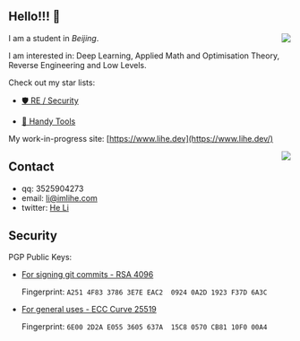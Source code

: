 ## Hello!!! 👋

<a href="#"><img align="right" src="https://ghstats.lihe.dev/api?username=lihe07&count_private=true&show_icons=true&theme=radical&include_all_commits=true"></img></a>

I am a student in _Beijing_. 

I am interested in: Deep Learning, Applied Math and Optimisation Theory, Reverse Engineering and Low Levels.

Check out my star lists:

  - [🛡️ RE / Security ](https://github.com/stars/lihe07/lists/re-security)

  - [🦀 Handy Tools ](https://github.com/stars/lihe07/lists/essentials)


My work-in-progress site: [https://www.lihe.dev](https://www.lihe.dev/)

<a href="#"><img align="right" src="https://ghstats.lihe.dev/api/top-langs/?username=lihe07&theme=radical&layout=compact"></img></a>

## Contact

- qq: 3525904273
- email:  li@imlihe.com
- twitter: [He Li](https://twitter.com/lihe2007)

## Security

PGP Public Keys:

- [For signing git commits - RSA 4096](https://github.com/lihe07.gpg)

  Fingerprint: `A251 4F83 3786 3E7E EAC2  0924 0A2D 1923 F37D 6A3C`

- [For general uses - ECC Curve 25519](https://keys.openpgp.org/vks/v1/by-fingerprint/6E002D2AE0553605637A15C80570CB8110F000A4)

  Fingerprint: `6E00 2D2A E055 3605 637A  15C8 0570 CB81 10F0 00A4`
